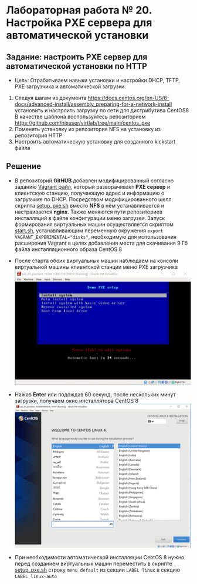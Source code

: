 # Лабораторная работа № 20. Настройка PXE сервера для автоматической установки

## Задание: настроить PXE сервер для автоматической установки по HTTP

-  Цель: Отрабатываем навыки установки и настройки DHCP, TFTP, PXE загрузчика и автоматической загрузки

1. Следуя шагам из документа https://docs.centos.org/en-US/8-docs/advanced-install/assembly_preparing-for-a-network-install установить и настроить загрузку по сети для дистрибутива CentOS8
В качестве шаблона воспользуйтесь репозиторием https://github.com/nixuser/virtlab/tree/main/centos_pxe
2. Поменять установку из репозитория NFS на установку из репозитория HTTP
3. Настроить автоматическую установку для созданного kickstart файла


## Решение

* В репозиторий **GitHUB** добавлен модифицированный согласно заданию [Vagrant файл](https://github.com/OlegLitvintsev/OTUS_Labs/blob/master/Lab_20/Vagrantfile),  который  разворачивает **PXE сервер** и клиентскую станцию, получающую адрес и информацию о загрузчике по DHCP. Посредством модифицированного шелл скрипта [setup_pxe.sh](https://github.com/OlegLitvintsev/OTUS_Labs/blob/master/Lab_20/setup_pxe.sh) вместо **NFS** в нём устанавливается и настраивается **nginx**. Также меняются пути репозиториев инсталляций в файле конфигурации меню загрузки. Запуск формирования виртуальных машин осуществляется скриптом [start.sh](https://github.com/OlegLitvintsev/OTUS_Labs/blob/master/Lab_20/start.sh), устанавливающим переменную окружения ```export VAGRANT_EXPERIMENTAL="disks"```, необходимую для использования расширения Vagrant в целях добавления места для скачивания 9 Гб файла инсталляционного образа CentOS 8

* После старта обоих виртуальных машин наблюдаем на консоли виртуальной машины клиентской станции меню PXE загрузчика
![Меню PXE загрузчика](/Lab_20/imgs/PXE_boot_menu.jpg)

* Нажав **Enter** или подождав 60 секунд, после нескольких минут загрузки, получаем окно инсталлятора CentOS 8
![Запуск инсталлятора CentOS 8](/Lab_20/imgs/PXE_CentOS8_installation.png)

* При необходимости автоматической инсталляции CentOS 8 нужно перед созданием виртуальных машин переместить в скрипте [setup_pxe.sh](https://github.com/OlegLitvintsev/OTUS_Labs/blob/master/Lab_20/setup_pxe.sh) строку ```menu default``` из секции ```LABEL linux``` в секцию ```LABEL linux-auto```

